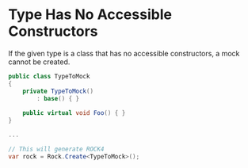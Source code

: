 # Type Has No Accessible Constructors
If the given type is a class that has no accessible constructors, a mock cannot be created.
```csharp
public class TypeToMock 
{ 
	private TypeToMock()
		: base() { }
		
	public virtual void Foo() { }
}

...

// This will generate ROCK4
var rock = Rock.Create<TypeToMock>();
```